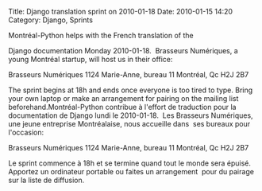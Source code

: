 Title: Django translation sprint on 2010-01-18
Date: 2010-01-15 14:20
Category: Django, Sprints

<!--:en-->Montréal-Python helps with the French translation of the
Django documentation Monday 2010-01-18.  Brasseurs Numériques, a  young
Montréal startup, will host us in their office:

Brasseurs Numériques 1124 Marie-Anne, bureau 11 Montréal, Qc H2J 2B7

The sprint begins at 18h and ends once everyone is too tired to type.
Bring your own laptop or make an arrangement for pairing on the mailing
list beforehand.<!--:--><!--:fr-->Montréal-Python contribue à l'effort
de traduction pour la documentation de Django lundi le 2010-01-18.  Les
Brasseurs Numériques, une jeune entreprise Montréalaise, nous accueille
dans  ses bureaux pour l'occasion:

Brasseurs Numériques 1124 Marie-Anne, bureau 11 Montréal, Qc H2J 2B7

Le sprint commence à 18h et se termine quand tout le monde sera épuisé. 
Apportez un ordinateur portable ou faites un arrangement  pour du
pairage sur la liste de diffusion.<!--:-->
